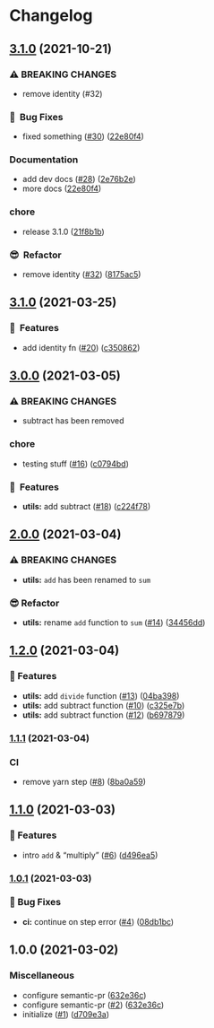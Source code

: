 # Changelog

## [3.1.0](https://www.github.com/ze-flo/zeflo_test_env/compare/v3.1.0...v3.1.0) (2021-10-21)


### ⚠ BREAKING CHANGES

* remove identity (#32)

### :bug:&nbsp;&nbsp;Bug Fixes

* fixed something ([#30](https://www.github.com/ze-flo/zeflo_test_env/issues/30)) ([22e80f4](https://www.github.com/ze-flo/zeflo_test_env/commit/22e80f44d991f62ad8416b435e9a05c006f46e1d))


### Documentation

* add dev docs ([#28](https://www.github.com/ze-flo/zeflo_test_env/issues/28)) ([2e76b2e](https://www.github.com/ze-flo/zeflo_test_env/commit/2e76b2eed75b5a9c1735dc431d34f81ad3269408))
* more docs ([22e80f4](https://www.github.com/ze-flo/zeflo_test_env/commit/22e80f44d991f62ad8416b435e9a05c006f46e1d))


### chore

* release 3.1.0 ([21f8b1b](https://www.github.com/ze-flo/zeflo_test_env/commit/21f8b1bde49967bc9af9630f0576b8e3c22c07d2))


### :sunglasses:&nbsp;&nbsp;Refactor

* remove identity ([#32](https://www.github.com/ze-flo/zeflo_test_env/issues/32)) ([8175ac5](https://www.github.com/ze-flo/zeflo_test_env/commit/8175ac5c933705c0cfe300589b17c864e69adfa8))

## [3.1.0](https://www.github.com/ze-flo/zeflo_test_release_plz/compare/v3.0.0...v3.1.0) (2021-03-25)


### :rocket:&nbsp;&nbsp;Features

* add identity fn ([#20](https://www.github.com/ze-flo/zeflo_test_release_plz/issues/20)) ([c350862](https://www.github.com/ze-flo/zeflo_test_release_plz/commit/c3508624f8ffe772608c4db70c9f6722fdd9b0a8))

## [3.0.0](https://www.github.com/ze-flo/zeflo_test_release_plz/compare/v2.0.0...v3.0.0) (2021-03-05)


### ⚠ BREAKING CHANGES

* subtract has been removed

### chore

* testing stuff ([#16](https://www.github.com/ze-flo/zeflo_test_release_plz/issues/16)) ([c0794bd](https://www.github.com/ze-flo/zeflo_test_release_plz/commit/c0794bd0cfad321efca8ec7cbccb4c2bfbe1558e))


### :rocket:&nbsp;&nbsp;Features

* **utils:** add subtract ([#18](https://www.github.com/ze-flo/zeflo_test_release_plz/issues/18)) ([c224f78](https://www.github.com/ze-flo/zeflo_test_release_plz/commit/c224f78bf4d89032fb69d24911b2d1b9a86be0ef))

## [2.0.0](https://www.github.com/ze-flo/zeflo_test_release_plz/compare/v1.2.0...v2.0.0) (2021-03-04)


### ⚠ BREAKING CHANGES

* **utils:** `add` has been renamed to `sum`

### :sunglasses:  Refactor

* **utils:** rename `add` function to `sum` ([#14](https://www.github.com/ze-flo/zeflo_test_release_plz/issues/14)) ([34456dd](https://www.github.com/ze-flo/zeflo_test_release_plz/commit/34456dd456e3f5254d2ee881e16c0c2dc1a981bf))

## [1.2.0](https://www.github.com/ze-flo/zeflo_test_release_plz/compare/v1.1.1...v1.2.0) (2021-03-04)


### :rocket:  Features

* **utils:** add `divide` function ([#13](https://www.github.com/ze-flo/zeflo_test_release_plz/issues/13)) ([04ba398](https://www.github.com/ze-flo/zeflo_test_release_plz/commit/04ba3987469c899c4387d2823299aeda1441e77d))
* **utils:** add subtract function ([#10](https://www.github.com/ze-flo/zeflo_test_release_plz/issues/10)) ([c325e7b](https://www.github.com/ze-flo/zeflo_test_release_plz/commit/c325e7ba8d81ea1db5518b23bada3ddd3978110b))
* **utils:** add subtract function ([#12](https://www.github.com/ze-flo/zeflo_test_release_plz/issues/12)) ([b697879](https://www.github.com/ze-flo/zeflo_test_release_plz/commit/b697879914d3fffeb98e2c80ab9d1b3ff719248e))

### [1.1.1](https://www.github.com/ze-flo/zeflo_test_release_plz/compare/v1.1.0...v1.1.1) (2021-03-04)


### CI

* remove yarn step ([#8](https://www.github.com/ze-flo/zeflo_test_release_plz/issues/8)) ([8ba0a59](https://www.github.com/ze-flo/zeflo_test_release_plz/commit/8ba0a599173923d371ff5775a610155a7f40461e))

## [1.1.0](https://www.github.com/ze-flo/zeflo_test_release_plz/compare/v1.0.1...v1.1.0) (2021-03-03)


### :rocket:  Features

* intro `add` & “multiply” ([#6](https://www.github.com/ze-flo/zeflo_test_release_plz/issues/6)) ([d496ea5](https://www.github.com/ze-flo/zeflo_test_release_plz/commit/d496ea54e9ff62f4b34ef779fcb617f323bf933c))

### [1.0.1](https://www.github.com/ze-flo/zeflo_test_release_plz/compare/v1.0.0...v1.0.1) (2021-03-03)


### :bug: Bug Fixes

* **ci:** continue on step error ([#4](https://www.github.com/ze-flo/zeflo_test_release_plz/issues/4)) ([08db1bc](https://www.github.com/ze-flo/zeflo_test_release_plz/commit/08db1bca63539a9039badb8848ef8d501a917d67))

## 1.0.0 (2021-03-02)


### Miscellaneous

* configure semantic-pr ([632e36c](https://www.github.com/ze-flo/zeflo_test_release_plz/commit/632e36c540122a39040cde8578e0771a7a3dc646))
* configure semantic-pr ([#2](https://www.github.com/ze-flo/zeflo_test_release_plz/issues/2)) ([632e36c](https://www.github.com/ze-flo/zeflo_test_release_plz/commit/632e36c540122a39040cde8578e0771a7a3dc646))
* initialize ([#1](https://www.github.com/ze-flo/zeflo_test_release_plz/issues/1)) ([d709e3a](https://www.github.com/ze-flo/zeflo_test_release_plz/commit/d709e3a13054226dfd1271bd6c538463a8203c5a))
